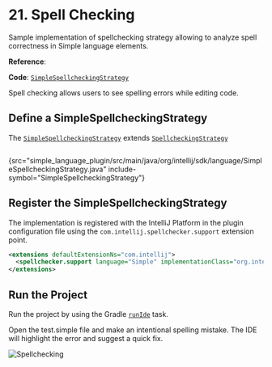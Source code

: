 <!-- Copyright 2000-2024 JetBrains s.r.o. and contributors. Use of this source code is governed by the Apache 2.0 license. -->

# 21. Spell Checking

<link-summary>Sample implementation of spellchecking strategy allowing to analyze spell correctness in Simple language elements.</link-summary>

<include from="language_and_filetype.md" element-id="custom_language_tutorial_header"></include>

<tldr>

**Reference**: [](spell_checking.md)

**Code**: [`SimpleSpellcheckingStrategy`](%gh-sdk-samples-master%/simple_language_plugin/src/main/java/org/intellij/sdk/language/SimpleSpellcheckingStrategy.java)

</tldr>

Spell checking allows users to see spelling errors while editing code.

## Define a SimpleSpellcheckingStrategy

The [`SimpleSpellcheckingStrategy`](%gh-sdk-samples-master%/simple_language_plugin/src/main/java/org/intellij/sdk/language/SimpleSpellcheckingStrategy.java) extends
[`SpellcheckingStrategy`](%gh-ic%/spellchecker/src/com/intellij/spellchecker/tokenizer/SpellcheckingStrategy.java)

```java
```
{src="simple_language_plugin/src/main/java/org/intellij/sdk/language/SimpleSpellcheckingStrategy.java" include-symbol="SimpleSpellcheckingStrategy"}

## Register the SimpleSpellcheckingStrategy

The implementation is registered with the IntelliJ Platform in the plugin
configuration file using the `com.intellij.spellchecker.support` extension point.

```xml
<extensions defaultExtensionNs="com.intellij">
  <spellchecker.support language="Simple" implementationClass="org.intellij.sdk.language.SimpleSpellcheckingStrategy"/>
</extensions>
```

## Run the Project

Run the project by using the Gradle [`runIde`](creating_plugin_project.md#使用runIde-Gradle任务运行插件) task.

Open the <path>test.simple</path> file and make an intentional spelling mistake.
The IDE will highlight the error and suggest a quick fix.

![Spellchecking](spell_checking.png)
